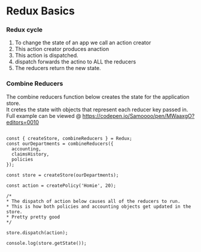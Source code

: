 # Redux Basics

### Redux cycle  
1) To change the state of an app we call an action creator
2) This action  creator produces anaction
3) This action is dispatched.
4) dispatch forwards the actino to ALL the reducers
5) The reducers return the new state.

### Combine Reducers
The combine reducers function below creates the state for the application store.  
It cretes the state with objects that represent each reducer key passed in.  
Full example can be viewed @ https://codepen.io/Samoooo/pen/MWaaxgO?editors=0010  
```

const { createStore, combineReducers } = Redux;
const ourDepartments = combineReducers({
  accounting,
  claimsHistory,
  policies
});

const store = createStore(ourDepartments);

const action = createPolicy('Homie', 20);

/*
* The dispatch of action below causes all of the reducers to run.
* This is how both policies and accounting objects get updated in the store.
* Pretty pretty good
*/

store.dispatch(action);

console.log(store.getState());
```

